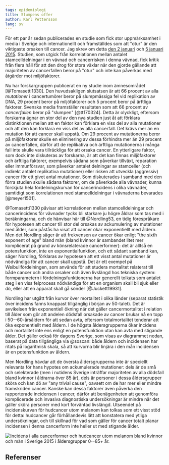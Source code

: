 ```yaml
---
tags: epidemiologi
title: Slumpens offer
author: Karl Pettersson
lang: sv
---
```


För ett par år sedan publicerades en studie som fick stor uppmärksamhet i media
i Sverige och internationellt och framställdes som att "otur" är den viktigaste
orsaken till cancer. Jag skrev om detta [den 2
januari](http://klpn.se/2015/01/02/otur-med-cellerna/) och [5 januari
2015](http://klpn.se/2015/01/05/forklara-er-battre/). Studien, som utgick från
korrelationen mellan antalet stamcelldelningar i en vävnad och cancerrisken i
denna vävnad, fick kritik från flera håll för att den drog för stora växlar när
den gjorde gällande att majoriteten av cancerfallen beror på "otur" och inte
kan påverkas med åtgärder mot miljöfaktorer.

Nu har forskargruppen publicerat en ny studie inom ämnesområdet
[@Tomasetti1330]. Den huvudsakligen slutsatsen är att 66 procent av alla
*mutationer* i cancertumörer beror på slumpmässiga fel vid replikation av DNA,
29 procent beror på miljöfaktorer och 5 procent beror på ärftliga faktorer.
Svenska media framställer resultaten som att 66 procent av *cancerfallen* beror
på "slumpen" [@tt170324]. Detta är olyckligt, eftersom forskarna ägnar en stor
del av den nya studien just åt att förklara distinktionen mellan att en faktor
kan förklara en viss del av alla mutationer och att den kan förklara en viss
del av alla cancerfall. Det krävs mer än en mutation för att cancer skall
uppstå. Om 29 procent av mutationerna beror på miljöfaktorer skulle en
eliminering av dessa förhindra mer än 29 procent av cancerfallen, därför att de
replikativa och ärftliga mutationerna i många fall inte skulle vara
tillräckliga för att orsaka cancer. En ytterligare faktor, som dock inte
diskuteras av forskarna, är att det kan finnas miljöfaktorer och ärftliga
faktorer, exempelvis sådana som påverkar tillväxt, reparation eller
immunförsvar, som påverkar antalet delningar av stamceller (och indirekt
antalet replikativa mutationer) eller risken att utveckla (aggressiv) cancer
för ett givet antal mutationer. Som diskuterades i samband med den förra
studien skulle sådana faktorer, om de påverkade alla vävnader, kunna förskjuta
hela fördelningskurvan för cancerincidens i olika vävnader, samtidigt som
korrelationen med stamcelldelningar i vävnaderna bevarades [@meyer1501].

@Tomasetti1330 påvisar att korrelationen mellan stamcelldelningar och
cancerincidens för vävnader tycks bli starkare ju högre åldrar som tas med i
beräkningarna, och de hänvisar här till @Nordling53, en tidig förespråkare för
hypotesen att cancer till stor del orsakas av ackumulering av mutationer med
ålder, som påstås ha visat att cancer ökar exponentiellt med åldern. Men det
Nordling säger är att frekvensen av cancer ökar enligt "the sixth exponent of
age" bland män (bland kvinnor är sambandet litet mer komplicerat på grund av
könsrelaterade cancerformer): det är alltså en potensfunktion, inte en
exponentialfunktion, och ett sådant samband kan, säger Nordling, förklaras av
hypotesen att ett visst antal mutationer är nödvändiga för att cancer skall
uppstå. Det är ett exempel på Weibullfördelningen, som används för att studera
mortalitet relaterat till både cancer och andra orsaker och även livslängd hos
tekniska system: formparametern i fördelningsfunktionerna har generellt tolkats
som antalet steg i en viss felprocess nödvändiga för att en organism skall bli
sjuk eller dö, eller att en apparat skall gå sönder [@Juckett19931].

Nordling har utgått från kurvor över mortalitet i olika länder (separat
statistik över incidens fanns knappast tillgänglig i början av 50-talet). Det
är avvikelsen från exponentiell ökning när det gäller cancermortalitet i
relation till ålder som gör att andelen dödsfall orsakade av cancer brukar nå
en topp i 50--60-årsåldern för att sedan avta, eftersom totalmortalitet
tenderar att öka exponentiellt med åldern. I de högsta åldersgrupperna ökar
incidens och mortalitet inte ens enligt en potensfunktion utan kan avta med
stigande ålder. Det gäller också för dagens Sverige, som visas av diagrammet
nedan, baserat på data tillgängliga via @soscan: både åldern och incidensen har
ritats på logaritmisk skala, så att kurvorna blir linjära i den mån incidensen
är en potensfunktion av åldern.

Men Nordling hävdar att de översta åldersgrupperna inte är speciellt relevanta
för hans hypotes om ackumulerade mutationer: dels är de små och selekterade
(men i nutidens Sverige inträffar majoriteten av alla dödsfall bland kvinnor i
åldrarna över 85 år), dels är personer i dessa åldersgrupper sköra och kan dö
av "any trivial cause", oavsett om de har mer eller mindre framskriden cancer.
Kanske kan dessa faktorer även påverka den rapporterade incidensen i cancer,
därför att benägenheten att genomföra komplicerade och invasiva diagnostiska
undersökningar är mindre när det gäller sköra personer med kort förväntad
livslängd. Utseendet på incidenskurvan för hudcancer utom melanom kan tolkas
som ett visst stöd för detta: hudcancer går förhållandevis lätt att konstatera
med ytliga undersökningar, och till skillnad för vad som gäller för cancer
totalt planar incidensen i denna cancerform inte heller ut med stigande ålder.

![Incidens i alla cancerformer och hudcancer utom melanom bland kvinnor och män
i Sverige 2015 i åldersgrupper 0--85+ år.](../images/Sv15IncAllcancSkinccanc.svg) 


## Referenser
